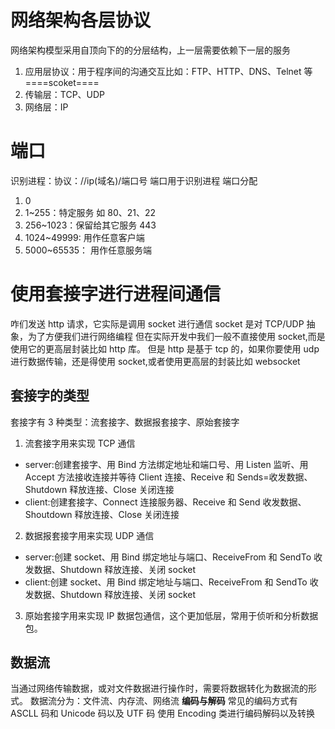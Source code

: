 # 网络架构各层协议

网络架构模型采用自顶向下的的分层结构，上一层需要依赖下一层的服务

1. 应用层协议：用于程序间的沟通交互比如：FTP、HTTP、DNS、Telnet 等
   ====scoket====
2. 传输层：TCP、UDP
3. 网络层：IP

# 端口

识别进程：协议：//ip(域名)/端口号
端口用于识别进程
端口分配

1. 0
2. 1~255：特定服务 如 80、21、22
3. 256~1023：保留给其它服务 443
4. 1024~49999: 用作任意客户端
5. 5000~65535： 用作任意服务端

# 使用套接字进行进程间通信

咋们发送 http 请求，它实际是调用 socket 进行通信
socket 是对 TCP/UDP 抽象，为了方便我们进行网络编程
但在实际开发中我们一般不直接使用 socket,而是使用它的更高层封装比如 http 库。
但是 http 是基于 tcp 的，如果你要使用 udp 进行数据传输，还是得使用 socket,或者使用更高层的封装比如 websocket

## 套接字的类型

套接字有 3 种类型：流套接字、数据报套接字、原始套接字

1. 流套接字用来实现 TCP 通信

- server:创建套接字、用 Bind 方法绑定地址和端口号、用 Listen 监听、用 Accept 方法接收连接并等待 Client 连接、Receive 和 Sends=收发数据、Shutdown 释放连接、Close 关闭连接
- client:创建套接字、Connect 连接服务器、Receive 和 Send 收发数据、Shoutdown 释放连接、Close 关闭连接

2. 数据报套接字用来实现 UDP 通信

- server:创建 socket、用 Bind 绑定地址与端口、ReceiveFrom 和 SendTo 收发数据、Shutdown 释放连接、关闭 socket
- client:创建 socket、用 Bind 绑定地址与端口、ReceiveFrom 和 SendTo 收发数据、Shutdown 释放连接、关闭 socket

3. 原始套接字用来实现 IP 数据包通信，这个更加低层，常用于侦听和分析数据包。

## 数据流

当通过网络传输数据，或对文件数据进行操作时，需要将数据转化为数据流的形式。
数据流分为：文件流、内存流、网络流
**编码与解码**
常见的编码方式有 ASCLL 码和 Unicode 码以及 UTF 码
使用 Encoding 类进行编码解码以及转换
